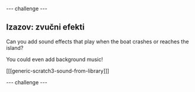 \--- challenge \---

## Izazov: zvučni efekti

Can you add sound effects that play when the boat crashes or reaches the island?

You could even add background music!

[[[generic-scratch3-sound-from-library]]]

\--- challenge \---